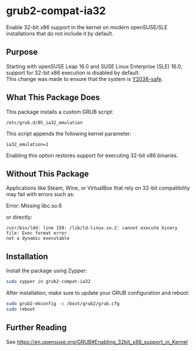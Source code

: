 # grub2-compat-ia32

Enable 32-bit x86 support in the kernel on modern openSUSE/SLE installations that do not include it by default.

## Purpose

Starting with openSUSE Leap 16.0 and SUSE Linux Enterprise (SLE) 16.0, support for 32-bit x86 execution is disabled by default.  
This change was made to ensure that the system is [Y2038-safe](https://en.wikipedia.org/wiki/Year_2038_problem).

## What This Package Does

This package installs a custom GRUB script:

`/etc/grub.d/05_ia32_emulation`


This script appends the following kernel parameter:

`ia32_emulation=1`

Enabling this option restores support for executing 32-bit x86 binaries.

## Without This Package

Applications like Steam, Wine, or VirtualBox that rely on 32-bit compatibility may fail with errors such as:

Error: Missing libc.so.6

or directly:

```
/usr/bin/ldd: line 159: /lib/ld-linux.so.2: cannot execute binary file: Exec format error
not a dynamic executable
```

## Installation

Install the package using Zypper:

```bash
sudo zypper in grub2-compat-ia32
```

After installation, make sure to update your GRUB configuration and reboot:
```bash
sudo grub2-mkconfig -o /boot/grub2/grub.cfg
sudo reboot
```

## Further Reading
See https://en.opensuse.org/GRUB#Enabling_32bit_x86_support_in_Kernel
